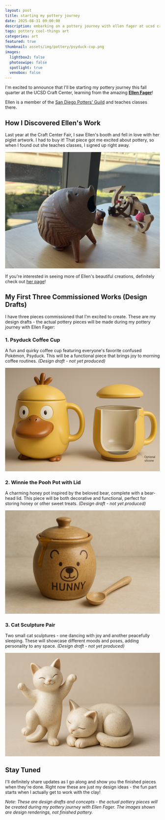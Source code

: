```yaml
---
layout: post
title: starting my pottery journey
date: 2025-08-31 09:00:00
description: embarking on a pottery journey with ellen fager at ucsd craft center, featuring three commissioned works
tags: pottery cool-things art
categories: art
featured: true
thumbnail: assets/img/pottery/psyduck-cup.png
images:
  lightbox2: false
  photoswipe: false
  spotlight: true
  venobox: false
---
```


I'm excited to announce that I'll be starting my pottery journey this fall quarter at the UCSD Craft Center, learning from the amazing **[Ellen Fager](https://www.sandiegopottersguild.org/ellen-fager.html)**!

Ellen is a member of the [San Diego Potters' Guild](https://www.sandiegopottersguild.org) and teaches classes there.

## How I Discovered Ellen's Work

Last year at the Craft Center Fair, I saw Ellen's booth and fell in love with her piglet artwork. I had to buy it! That piece got me excited about pottery, so when I found out she teaches classes, I signed up right away.

<div class="spotlight-group">
<a class="spotlight" href="/assets/img/pottery/ellens_piglet.jpg">
  <img src="/assets/img/pottery/ellens_piglet.jpg" alt="Ellen's beautiful piglet artwork that inspired my pottery journey" style="max-width: 100%; height: auto; object-fit: contain;"/>
</a>
</div>

If you're interested in seeing more of Ellen's beautiful creations, definitely check out [her page](https://www.sandiegopottersguild.org/ellen-fager.html)!

## My First Three Commissioned Works (Design Drafts)

I have three pieces commissioned that I'm excited to create. These are my design drafts - the actual pottery pieces will be made during my pottery journey with Ellen Fager:

### 1. Psyduck Coffee Cup

A fun and quirky coffee cup featuring everyone's favorite confused Pokémon, Psyduck. This will be a functional piece that brings joy to morning coffee routines. _(Design draft - not yet produced)_

<div class="spotlight-group">
<a class="spotlight" href="/assets/img/pottery/psyduck-cup.png">
  <img src="/assets/img/pottery/psyduck-cup.png" alt="Psyduck Coffee Cup" style="max-width: 100%; height: auto; object-fit: contain;"/>
</a>
</div>

### 2. Winnie the Pooh Pot with Lid

A charming honey pot inspired by the beloved bear, complete with a bear-head lid. This piece will be both decorative and functional, perfect for storing honey or other sweet treats. _(Design draft - not yet produced)_

<div class="spotlight-group">
<a class="spotlight" href="/assets/img/pottery/pooh-pot.png">
  <img src="/assets/img/pottery/pooh-pot.png" alt="Winnie the Pooh Pot with Bear-Head Lid" style="max-width: 100%; height: auto; object-fit: contain;"/>
</a>
</div>

### 3. Cat Sculpture Pair

Two small cat sculptures - one dancing with joy and another peacefully sleeping. These will showcase different moods and poses, adding personality to any space. _(Design draft - not yet produced)_

<div class="spotlight-group">
<a class="spotlight" href="/assets/img/pottery/cat-sculptures.png">
  <img src="/assets/img/pottery/cat-sculptures.png" alt="Cat Sculpture Pair - Dancing and Sleeping" style="max-width: 100%; height: auto; object-fit: contain;"/>
</a>
</div>

## Stay Tuned

I'll definitely share updates as I go along and show you the finished pieces when they're done. Right now these are just my design ideas - the fun part starts when I actually get to work with the clay!

_Note: These are design drafts and concepts - the actual pottery pieces will be created during my pottery journey with Ellen Fager. The images shown are design renderings, not finished pottery._
